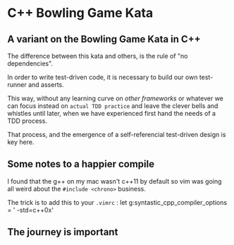 # C++ Bowling Game Kata

## A variant on the Bowling Game Kata in C++

The difference between this kata and others, is the
rule of "no dependencies".

In order to write test-driven code, it is necessary to 
build our own test-runner and asserts.

This way, without any learning curve on *other frameworks* or whatever
we can focus instead on `actual TDD practice` and leave the
clever bells and whistles until later, when we have
experienced first hand the needs of a TDD process.

That process, and the emergence of a self-referencial test-driven
design is key here.

## Some notes to a happier compile

I found that the g++ on my mac wasn't c++11 by default
so vim was going all weird about the `#include <chrono>` business.

The trick is to add this to your `.vimrc` :
    let g:syntastic_cpp_compiler_options = ' -std=c++0x'

## The journey is important


